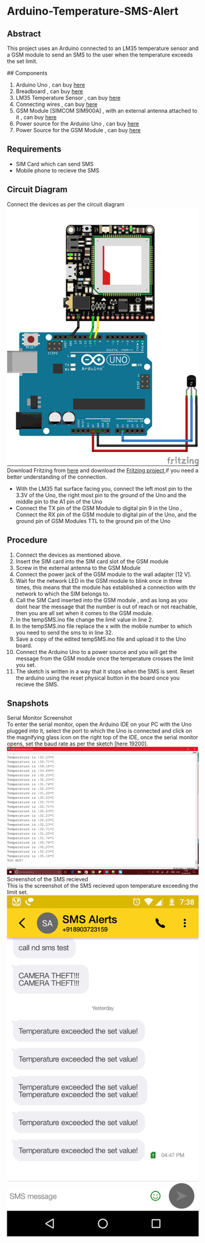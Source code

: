 # Arduino-Temperature-SMS-Alert
## Abstract
<p> This project uses an Arduino connected to an LM35 temperature sensor and a GSM module to send an SMS to the user when the temperature exceeds the set limit.</p>
## Components
<ol>
  <li>Arduino Uno , can buy <a href="">here</a></li>
  <li>Breadboard , can buy <a href="">here</a></li>
  <li>LM35 Temperature Sensor , can buy <a href="">here</a></li>
  <li>Connecting wires , can buy <a href="">here</a></li>
  <li>GSM Module [SIMCOM SIM900A] , with an external antenna attached to it , can buy <a href="">here</a></li>
  <li>Power source for the Arduino Uno , can buy <a href="">here</a></li>
  <li>Power Source for the GSM Module , can buy <a href="">here</a></li>
</ol>

## Requirements
<ul>
  <li> SIM Card which can send SMS </li>
  <li> Mobile phone to recieve the SMS </li>
</ul>

## Circuit Diagram
Connect the devices as per the circuit diagram
<img src = "https://github.com/KaushikNeelichetty/Arduino-Temperature-SMS-Alert/raw/master/Tempeature%20Alerting%20SMS%20_bb.jpg">
<br>
Download Fritzing from <a href="http://fritzing.org/download/">here</a> and download the <a href="https://github.com/KaushikNeelichetty/Arduino-Temperature-SMS-Alert/raw/master/Tempeature%20Alerting%20SMS%20.fzz"> Fritzing project </a> if you need a better understanding of the connection.
<ul>
  <li> With the LM35 flat surface facing you, connect the left most pin to the 3.3V of the Uno, the right most pin to the ground of the Uno and the middle pin to the A1 pin of the Uno </li>
  <li> Connect the TX pin of the GSM Module to digital pin 9 in the Uno , Connect the RX pin of the GSM module to digital pin of the Uno, and the ground pin of GSM Modules TTL to the ground pin of the Uno </li>
</ul>

## Procedure

<ol>
  <li> Connect the devices as mentioned above.</li>
  <li> Insert the SIM card into the SIM card slot of the GSM module</li>
  <li> Screw in the external antenna to the GSM Module</li>
  <li> Connect the power jack of the GSM module to the wall adapter [12 V].</li>
  <li> Wait for the network LED in the GSM module to blink once in three times, this means that the module has established a connection with thr network to which the SIM belongs to.</li>
  <li> Call the SIM Card inserted into the GSM module , and as long as you dont hear the message that the number is out of reach or not reachable, then you are all set when it comes to the GSM module.</li>
  <li> In the tempSMS.ino file change the limit value in line 2.</li>
  <li> In the tempSMS.ino file replace the x with the mobile number to which you need to send the sms to in line 32.</li>
  <li> Save a copy of the edited tempSMS.ino file and upload it to the Uno board. </li>
  <li> Connect the Arduino Uno to a power source and you will get the message from the GSM module once the temperature crosses the limit you set. </li>
  <li> The sketch is written in a way that it stops when the SMS is sent. Reset the arduino using the reset physical button in the board once you recieve the SMS.</li>
</ol>

## Snapshots 
Serial Monitor Screenshot<br>
To enter the serial monitor, open the Arduino IDE on your PC with the Uno plugged into it, select the port to which the Uno is connected and click on the magnifying glass icon on the right top of the IDE, once the serial monitor opens, set the baud rate as per the sketch [here 19200].<br>
<img src="https://github.com/KaushikNeelichetty/Arduino-Temperature-SMS-Alert/raw/master/Capture.PNG">
<br>
Screenshot of the SMS recieved<br>
This is the screenshot of the SMS recieved upon temperature exceeding the limit set.<br>
<img src="https://github.com/KaushikNeelichetty/Arduino-Temperature-SMS-Alert/raw/master/Screenshot_20160924-193910.png">
<br>
